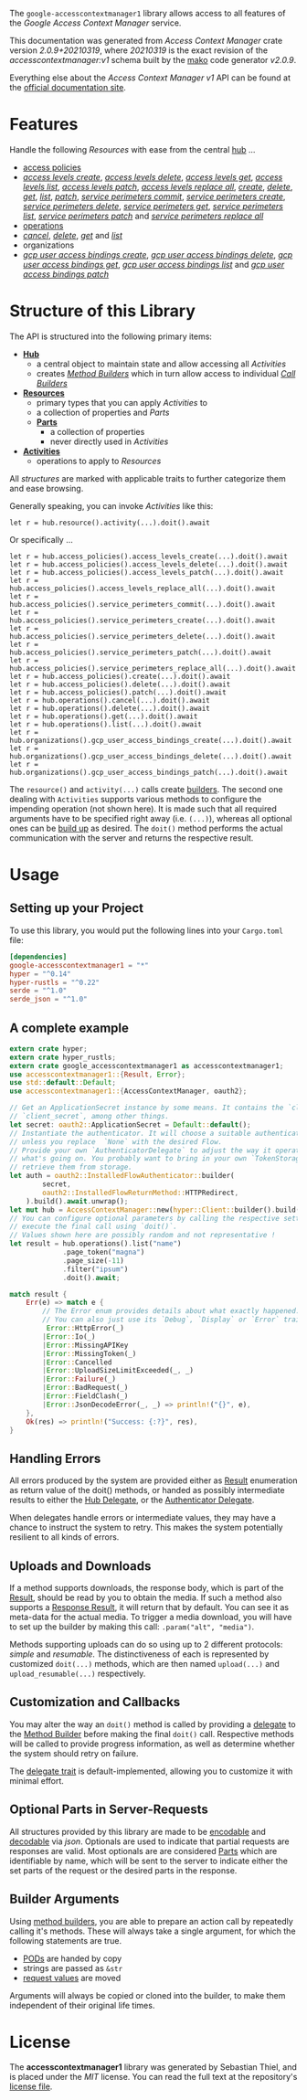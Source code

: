 <!---
DO NOT EDIT !
This file was generated automatically from 'src/mako/api/README.md.mako'
DO NOT EDIT !
-->
The `google-accesscontextmanager1` library allows access to all features of the *Google Access Context Manager* service.

This documentation was generated from *Access Context Manager* crate version *2.0.9+20210319*, where *20210319* is the exact revision of the *accesscontextmanager:v1* schema built by the [mako](http://www.makotemplates.org/) code generator *v2.0.9*.

Everything else about the *Access Context Manager* *v1* API can be found at the
[official documentation site](https://cloud.google.com/access-context-manager/docs/reference/rest/).
# Features

Handle the following *Resources* with ease from the central [hub](https://docs.rs/google-accesscontextmanager1/2.0.9+20210319/google_accesscontextmanager1/AccessContextManager) ... 

* [access policies](https://docs.rs/google-accesscontextmanager1/2.0.9+20210319/google_accesscontextmanager1/api::AccessPolicy)
 * [*access levels create*](https://docs.rs/google-accesscontextmanager1/2.0.9+20210319/google_accesscontextmanager1/api::AccessPolicyAccessLevelCreateCall), [*access levels delete*](https://docs.rs/google-accesscontextmanager1/2.0.9+20210319/google_accesscontextmanager1/api::AccessPolicyAccessLevelDeleteCall), [*access levels get*](https://docs.rs/google-accesscontextmanager1/2.0.9+20210319/google_accesscontextmanager1/api::AccessPolicyAccessLevelGetCall), [*access levels list*](https://docs.rs/google-accesscontextmanager1/2.0.9+20210319/google_accesscontextmanager1/api::AccessPolicyAccessLevelListCall), [*access levels patch*](https://docs.rs/google-accesscontextmanager1/2.0.9+20210319/google_accesscontextmanager1/api::AccessPolicyAccessLevelPatchCall), [*access levels replace all*](https://docs.rs/google-accesscontextmanager1/2.0.9+20210319/google_accesscontextmanager1/api::AccessPolicyAccessLevelReplaceAllCall), [*create*](https://docs.rs/google-accesscontextmanager1/2.0.9+20210319/google_accesscontextmanager1/api::AccessPolicyCreateCall), [*delete*](https://docs.rs/google-accesscontextmanager1/2.0.9+20210319/google_accesscontextmanager1/api::AccessPolicyDeleteCall), [*get*](https://docs.rs/google-accesscontextmanager1/2.0.9+20210319/google_accesscontextmanager1/api::AccessPolicyGetCall), [*list*](https://docs.rs/google-accesscontextmanager1/2.0.9+20210319/google_accesscontextmanager1/api::AccessPolicyListCall), [*patch*](https://docs.rs/google-accesscontextmanager1/2.0.9+20210319/google_accesscontextmanager1/api::AccessPolicyPatchCall), [*service perimeters commit*](https://docs.rs/google-accesscontextmanager1/2.0.9+20210319/google_accesscontextmanager1/api::AccessPolicyServicePerimeterCommitCall), [*service perimeters create*](https://docs.rs/google-accesscontextmanager1/2.0.9+20210319/google_accesscontextmanager1/api::AccessPolicyServicePerimeterCreateCall), [*service perimeters delete*](https://docs.rs/google-accesscontextmanager1/2.0.9+20210319/google_accesscontextmanager1/api::AccessPolicyServicePerimeterDeleteCall), [*service perimeters get*](https://docs.rs/google-accesscontextmanager1/2.0.9+20210319/google_accesscontextmanager1/api::AccessPolicyServicePerimeterGetCall), [*service perimeters list*](https://docs.rs/google-accesscontextmanager1/2.0.9+20210319/google_accesscontextmanager1/api::AccessPolicyServicePerimeterListCall), [*service perimeters patch*](https://docs.rs/google-accesscontextmanager1/2.0.9+20210319/google_accesscontextmanager1/api::AccessPolicyServicePerimeterPatchCall) and [*service perimeters replace all*](https://docs.rs/google-accesscontextmanager1/2.0.9+20210319/google_accesscontextmanager1/api::AccessPolicyServicePerimeterReplaceAllCall)
* [operations](https://docs.rs/google-accesscontextmanager1/2.0.9+20210319/google_accesscontextmanager1/api::Operation)
 * [*cancel*](https://docs.rs/google-accesscontextmanager1/2.0.9+20210319/google_accesscontextmanager1/api::OperationCancelCall), [*delete*](https://docs.rs/google-accesscontextmanager1/2.0.9+20210319/google_accesscontextmanager1/api::OperationDeleteCall), [*get*](https://docs.rs/google-accesscontextmanager1/2.0.9+20210319/google_accesscontextmanager1/api::OperationGetCall) and [*list*](https://docs.rs/google-accesscontextmanager1/2.0.9+20210319/google_accesscontextmanager1/api::OperationListCall)
* organizations
 * [*gcp user access bindings create*](https://docs.rs/google-accesscontextmanager1/2.0.9+20210319/google_accesscontextmanager1/api::OrganizationGcpUserAccessBindingCreateCall), [*gcp user access bindings delete*](https://docs.rs/google-accesscontextmanager1/2.0.9+20210319/google_accesscontextmanager1/api::OrganizationGcpUserAccessBindingDeleteCall), [*gcp user access bindings get*](https://docs.rs/google-accesscontextmanager1/2.0.9+20210319/google_accesscontextmanager1/api::OrganizationGcpUserAccessBindingGetCall), [*gcp user access bindings list*](https://docs.rs/google-accesscontextmanager1/2.0.9+20210319/google_accesscontextmanager1/api::OrganizationGcpUserAccessBindingListCall) and [*gcp user access bindings patch*](https://docs.rs/google-accesscontextmanager1/2.0.9+20210319/google_accesscontextmanager1/api::OrganizationGcpUserAccessBindingPatchCall)




# Structure of this Library

The API is structured into the following primary items:

* **[Hub](https://docs.rs/google-accesscontextmanager1/2.0.9+20210319/google_accesscontextmanager1/AccessContextManager)**
    * a central object to maintain state and allow accessing all *Activities*
    * creates [*Method Builders*](https://docs.rs/google-accesscontextmanager1/2.0.9+20210319/google_accesscontextmanager1/client::MethodsBuilder) which in turn
      allow access to individual [*Call Builders*](https://docs.rs/google-accesscontextmanager1/2.0.9+20210319/google_accesscontextmanager1/client::CallBuilder)
* **[Resources](https://docs.rs/google-accesscontextmanager1/2.0.9+20210319/google_accesscontextmanager1/client::Resource)**
    * primary types that you can apply *Activities* to
    * a collection of properties and *Parts*
    * **[Parts](https://docs.rs/google-accesscontextmanager1/2.0.9+20210319/google_accesscontextmanager1/client::Part)**
        * a collection of properties
        * never directly used in *Activities*
* **[Activities](https://docs.rs/google-accesscontextmanager1/2.0.9+20210319/google_accesscontextmanager1/client::CallBuilder)**
    * operations to apply to *Resources*

All *structures* are marked with applicable traits to further categorize them and ease browsing.

Generally speaking, you can invoke *Activities* like this:

```Rust,ignore
let r = hub.resource().activity(...).doit().await
```

Or specifically ...

```ignore
let r = hub.access_policies().access_levels_create(...).doit().await
let r = hub.access_policies().access_levels_delete(...).doit().await
let r = hub.access_policies().access_levels_patch(...).doit().await
let r = hub.access_policies().access_levels_replace_all(...).doit().await
let r = hub.access_policies().service_perimeters_commit(...).doit().await
let r = hub.access_policies().service_perimeters_create(...).doit().await
let r = hub.access_policies().service_perimeters_delete(...).doit().await
let r = hub.access_policies().service_perimeters_patch(...).doit().await
let r = hub.access_policies().service_perimeters_replace_all(...).doit().await
let r = hub.access_policies().create(...).doit().await
let r = hub.access_policies().delete(...).doit().await
let r = hub.access_policies().patch(...).doit().await
let r = hub.operations().cancel(...).doit().await
let r = hub.operations().delete(...).doit().await
let r = hub.operations().get(...).doit().await
let r = hub.operations().list(...).doit().await
let r = hub.organizations().gcp_user_access_bindings_create(...).doit().await
let r = hub.organizations().gcp_user_access_bindings_delete(...).doit().await
let r = hub.organizations().gcp_user_access_bindings_patch(...).doit().await
```

The `resource()` and `activity(...)` calls create [builders][builder-pattern]. The second one dealing with `Activities` 
supports various methods to configure the impending operation (not shown here). It is made such that all required arguments have to be 
specified right away (i.e. `(...)`), whereas all optional ones can be [build up][builder-pattern] as desired.
The `doit()` method performs the actual communication with the server and returns the respective result.

# Usage

## Setting up your Project

To use this library, you would put the following lines into your `Cargo.toml` file:

```toml
[dependencies]
google-accesscontextmanager1 = "*"
hyper = "^0.14"
hyper-rustls = "^0.22"
serde = "^1.0"
serde_json = "^1.0"
```

## A complete example

```Rust
extern crate hyper;
extern crate hyper_rustls;
extern crate google_accesscontextmanager1 as accesscontextmanager1;
use accesscontextmanager1::{Result, Error};
use std::default::Default;
use accesscontextmanager1::{AccessContextManager, oauth2};

// Get an ApplicationSecret instance by some means. It contains the `client_id` and 
// `client_secret`, among other things.
let secret: oauth2::ApplicationSecret = Default::default();
// Instantiate the authenticator. It will choose a suitable authentication flow for you, 
// unless you replace  `None` with the desired Flow.
// Provide your own `AuthenticatorDelegate` to adjust the way it operates and get feedback about 
// what's going on. You probably want to bring in your own `TokenStorage` to persist tokens and
// retrieve them from storage.
let auth = oauth2::InstalledFlowAuthenticator::builder(
        secret,
        oauth2::InstalledFlowReturnMethod::HTTPRedirect,
    ).build().await.unwrap();
let mut hub = AccessContextManager::new(hyper::Client::builder().build(hyper_rustls::HttpsConnector::with_native_roots()), auth);
// You can configure optional parameters by calling the respective setters at will, and
// execute the final call using `doit()`.
// Values shown here are possibly random and not representative !
let result = hub.operations().list("name")
             .page_token("magna")
             .page_size(-11)
             .filter("ipsum")
             .doit().await;

match result {
    Err(e) => match e {
        // The Error enum provides details about what exactly happened.
        // You can also just use its `Debug`, `Display` or `Error` traits
         Error::HttpError(_)
        |Error::Io(_)
        |Error::MissingAPIKey
        |Error::MissingToken(_)
        |Error::Cancelled
        |Error::UploadSizeLimitExceeded(_, _)
        |Error::Failure(_)
        |Error::BadRequest(_)
        |Error::FieldClash(_)
        |Error::JsonDecodeError(_, _) => println!("{}", e),
    },
    Ok(res) => println!("Success: {:?}", res),
}

```
## Handling Errors

All errors produced by the system are provided either as [Result](https://docs.rs/google-accesscontextmanager1/2.0.9+20210319/google_accesscontextmanager1/client::Result) enumeration as return value of
the doit() methods, or handed as possibly intermediate results to either the 
[Hub Delegate](https://docs.rs/google-accesscontextmanager1/2.0.9+20210319/google_accesscontextmanager1/client::Delegate), or the [Authenticator Delegate](https://docs.rs/yup-oauth2/*/yup_oauth2/trait.AuthenticatorDelegate.html).

When delegates handle errors or intermediate values, they may have a chance to instruct the system to retry. This 
makes the system potentially resilient to all kinds of errors.

## Uploads and Downloads
If a method supports downloads, the response body, which is part of the [Result](https://docs.rs/google-accesscontextmanager1/2.0.9+20210319/google_accesscontextmanager1/client::Result), should be
read by you to obtain the media.
If such a method also supports a [Response Result](https://docs.rs/google-accesscontextmanager1/2.0.9+20210319/google_accesscontextmanager1/client::ResponseResult), it will return that by default.
You can see it as meta-data for the actual media. To trigger a media download, you will have to set up the builder by making
this call: `.param("alt", "media")`.

Methods supporting uploads can do so using up to 2 different protocols: 
*simple* and *resumable*. The distinctiveness of each is represented by customized 
`doit(...)` methods, which are then named `upload(...)` and `upload_resumable(...)` respectively.

## Customization and Callbacks

You may alter the way an `doit()` method is called by providing a [delegate](https://docs.rs/google-accesscontextmanager1/2.0.9+20210319/google_accesscontextmanager1/client::Delegate) to the 
[Method Builder](https://docs.rs/google-accesscontextmanager1/2.0.9+20210319/google_accesscontextmanager1/client::CallBuilder) before making the final `doit()` call. 
Respective methods will be called to provide progress information, as well as determine whether the system should 
retry on failure.

The [delegate trait](https://docs.rs/google-accesscontextmanager1/2.0.9+20210319/google_accesscontextmanager1/client::Delegate) is default-implemented, allowing you to customize it with minimal effort.

## Optional Parts in Server-Requests

All structures provided by this library are made to be [encodable](https://docs.rs/google-accesscontextmanager1/2.0.9+20210319/google_accesscontextmanager1/client::RequestValue) and 
[decodable](https://docs.rs/google-accesscontextmanager1/2.0.9+20210319/google_accesscontextmanager1/client::ResponseResult) via *json*. Optionals are used to indicate that partial requests are responses 
are valid.
Most optionals are are considered [Parts](https://docs.rs/google-accesscontextmanager1/2.0.9+20210319/google_accesscontextmanager1/client::Part) which are identifiable by name, which will be sent to 
the server to indicate either the set parts of the request or the desired parts in the response.

## Builder Arguments

Using [method builders](https://docs.rs/google-accesscontextmanager1/2.0.9+20210319/google_accesscontextmanager1/client::CallBuilder), you are able to prepare an action call by repeatedly calling it's methods.
These will always take a single argument, for which the following statements are true.

* [PODs][wiki-pod] are handed by copy
* strings are passed as `&str`
* [request values](https://docs.rs/google-accesscontextmanager1/2.0.9+20210319/google_accesscontextmanager1/client::RequestValue) are moved

Arguments will always be copied or cloned into the builder, to make them independent of their original life times.

[wiki-pod]: http://en.wikipedia.org/wiki/Plain_old_data_structure
[builder-pattern]: http://en.wikipedia.org/wiki/Builder_pattern
[google-go-api]: https://github.com/google/google-api-go-client

# License
The **accesscontextmanager1** library was generated by Sebastian Thiel, and is placed 
under the *MIT* license.
You can read the full text at the repository's [license file][repo-license].

[repo-license]: https://github.com/Byron/google-apis-rsblob/main/LICENSE.md
